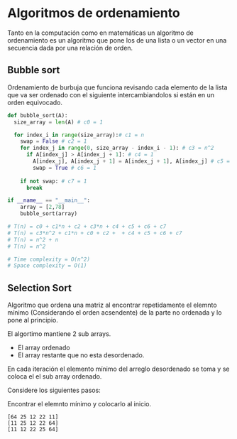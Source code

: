 # Algoritmos de ordenamiento
Tanto en la computación como en matemáticas un algoritmo de ordenamiento es un algoritmo que pone los de una lista o un vector en una secuencia dada por una relación de orden.

## Bubble sort
Ordenamiento de burbuja que funciona revisando cada elemento de la lista que va ser ordenado con el siguiente intercambiandolos si están en un orden equivocado.

```python
def bubble_sort(A):
  size_array = len(A) # c0 = 1

  for index_i in range(size_array):# c1 = n
    swap = False # c2 = 1
    for index_j in range(0, size_array - index_i - 1): # c3 = n^2
      if A[index_j] > A[index_j + 1]: # c4 = 1
        A[index_j], A[index_j + 1] = A[index_j + 1], A[index_j] # c5 = 1
        swap = True # c6 = 1
    
    if not swap: # c7 = 1
      break

if __name__ == "__main__":
    array = [2,78]
    bubble_sort(array)

# T(n) = c0 + c1*n + c2 + c3*n + c4 + c5 + c6 + c7
# T(n) = c3*n^2 + c1*n + c0 + c2 +  + c4 + c5 + c6 + c7
# T(n) = n^2 + n
# T(n) = n^2

# Time complexity = O(n^2)
# Space complexity = O(1)
```

## Selection Sort

Algoritmo que ordena una matriz al encontrar repetidamente el elemnto mínimo (Considerando el orden acsendente) de la parte no ordenada y lo pone al principio.

El algortimo mantiene 2 sub arrays.
* El array ordenado
* El array restante que no esta desordenado.

En cada iteración el elemento mínimo del arreglo desordenado se toma y se coloca el el sub array ordenado.

Considere los siguientes pasos:

Encontrar el elemnto mínimo y colocarlo al inicio.
```
[64 25 12 22 11]
[11 25 12 22 64]
[11 12 22 25 64]
```

